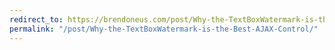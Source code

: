 ```yaml
---
redirect_to: https://brendoneus.com/post/Why-the-TextBoxWatermark-is-the-Best-AJAX-Control/
permalink: "/post/Why-the-TextBoxWatermark-is-the-Best-AJAX-Control/"
---
```


